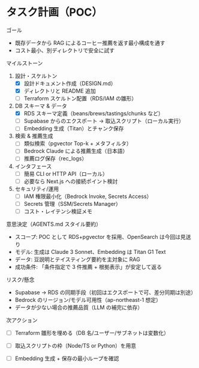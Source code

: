 # タスク計画（POC）

ゴール
- 既存データから RAG によるコーヒー推薦を返す最小構成を通す
- コスト最小、別ディレクトリで安全に試す

マイルストーン
1) 設計・スケルトン
   - [x] 設計ドキュメント作成（DESIGN.md）
   - [x] ディレクトリと README 追加
   - [ ] Terraform スケルトン配置（RDS/IAM の雛形）
2) DB スキーマ & データ
   - [x] RDS スキーマ定義（beans/brews/tastings/chunks など）
   - [ ] Supabase からのエクスポート -> 取込スクリプト（ローカル実行）
   - [ ] Embedding 生成（Titan）とチャンク保存
3) 検索 & 推薦生成
   - [ ] 類似検索（pgvector Top-k + メタフィルタ）
   - [ ] Bedrock Claude による推薦生成（日本語）
   - [ ] 推薦ログ保存（rec_logs）
4) インタフェース
   - [ ] 簡易 CLI or HTTP API（ローカル）
   - [ ] 必要なら Next.js への接続ポイント検討
5) セキュリティ/運用
   - [ ] IAM 権限最小化（Bedrock Invoke, Secrets Access）
   - [ ] Secrets 管理（SSM/Secrets Manager）
   - [ ] コスト・レイテンシ検証メモ

意思決定（AGENTS.md スタイル要約）
- スコープ: POC として RDS+pgvector を採用、OpenSearch は今回は見送り
- モデル: 生成は Claude 3 Sonnet、Embedding は Titan G1 Text
- データ: 豆説明とテイスティング要約を主対象に RAG
- 成功条件: 「条件指定で 3 件推薦 + 根拠表示」が安定して返る

リスク/懸念
- Supabase -> RDS の同期手段（初回はエクスポートで可、差分同期は別途）
- Bedrock のリージョン/モデル可用性（ap-northeast-1 想定）
- データが少ない場合の推薦品質（LLM の補完に依存）

次アクション
- [ ] Terraform 雛形を埋める（DB 名/ユーザー/サブネットは変数化）
- [ ] 取込スクリプトの枠（Node/TS or Python）を用意
- [ ] Embedding 生成 + 保存の最小ループを確認

